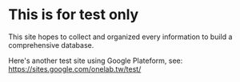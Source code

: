 # This is for test only
This site hopes to collect and organized every information to build a comprehensive database.

Here's another test site using Google Plateform, see: https://sites.google.com/onelab.tw/test/

